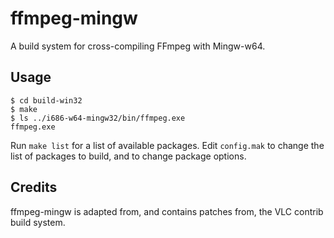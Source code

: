 # ffmpeg-mingw

A build system for cross-compiling FFmpeg with Mingw-w64.

## Usage

    $ cd build-win32
    $ make
    $ ls ../i686-w64-mingw32/bin/ffmpeg.exe
    ffmpeg.exe

Run `make list` for a list of available packages. Edit `config.mak` to change the list of packages
to build, and to change package options.

## Credits

ffmpeg-mingw is adapted from, and contains patches from, the VLC contrib build system. 
